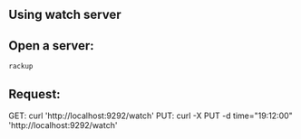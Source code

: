 ## Using watch server

Open a server:
------------
    rackup

Request:
------------
   GET: curl 'http://localhost:9292/watch'
   PUT: curl -X PUT -d time="19:12:00" 'http://localhost:9292/watch'

